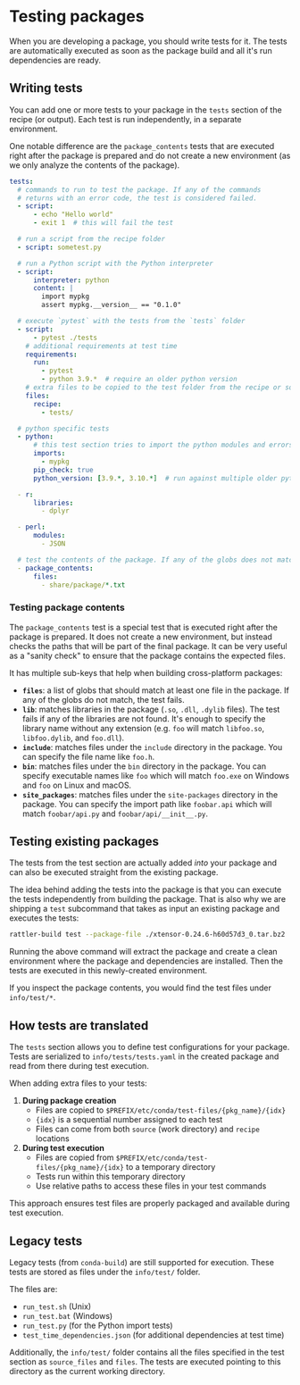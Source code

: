 # Testing packages

When you are developing a package, you should write tests for it. The tests are
automatically executed as soon as the package build and all it's run dependencies
are ready.

## Writing tests

You can add one or more tests to your package in the `tests` section of the recipe (or output).
Each test is run independently, in a separate environment.

One notable difference are the `package_contents` tests that are executed right after the package
is prepared and do not create a new environment (as we only analyze the contents of the package).

```yaml title="recipe.yaml"
tests:
  # commands to run to test the package. If any of the commands
  # returns with an error code, the test is considered failed.
  - script:
      - echo "Hello world"
      - exit 1  # this will fail the test

  # run a script from the recipe folder
  - script: sometest.py

  # run a Python script with the Python interpreter
  - script:
      interpreter: python
      content: |
        import mypkg
        assert mypkg.__version__ == "0.1.0"

  # execute `pytest` with the tests from the `tests` folder
  - script:
      - pytest ./tests
    # additional requirements at test time
    requirements:
      run:
        - pytest
        - python 3.9.*  # require an older python version
    # extra files to be copied to the test folder from the recipe or source directory
    files:
      recipe:
        - tests/

  # python specific tests
  - python:
      # this test section tries to import the python modules and errors if it can't
      imports:
        - mypkg
      pip_check: true
      python_version: [3.9.*, 3.10.*]  # run against multiple older python versions

  - r:
      libraries:
        - dplyr

  - perl:
      modules:
        - JSON

  # test the contents of the package. If any of the globs does not match _any_ file, the test fails.
  - package_contents:
      files:
        - share/package/*.txt
```

### Testing package contents

The `package_contents` test is a special test that is executed right after the
package is prepared. It does not create a new environment, but instead checks the paths that will be part of the final package.
It can be very useful as a "sanity check" to ensure that the package contains the expected files.

It has multiple sub-keys that help when building cross-platform packages:

- **`files`**: a list of globs that should match at least one file in the package. If any of the globs do not match, the test fails.
- **`lib`**: matches libraries in the package (`.so`, `.dll`, `.dylib` files). The test fails if any of the libraries are not found. It's enough to specify the library name without any extension (e.g. `foo` will match `libfoo.so`, `libfoo.dylib`, and `foo.dll`).
- **`include`**: matches files under the `include` directory in the package. You can specify the file name like `foo.h`.
- **`bin`**: matches files under the `bin` directory in the package. You can specify executable names like `foo` which will match `foo.exe` on Windows and `foo` on Linux and macOS.
- **`site_packages`**: matches files under the `site-packages` directory in the package. You can specify the import path like `foobar.api` which will match `foobar/api.py` and `foobar/api/__init__.py`.

## Testing existing packages

The tests from the test section are actually added _into_ your package and
can also be executed straight from the existing package.

The idea behind adding the tests into the package is that you can execute the
tests independently from building the package. That is also why we are shipping
a `test` subcommand that takes as input an existing package and executes the
tests:

```bash
rattler-build test --package-file ./xtensor-0.24.6-h60d57d3_0.tar.bz2
```

Running the above command will extract the package and create a clean
environment where the package and dependencies are installed. Then the tests are
executed in this newly-created environment.

If you inspect the package contents, you would find the test files under
`info/test/*`.

## How tests are translated

The `tests` section allows you to define test configurations for your package.
Tests are serialized to `info/tests/tests.yaml` in the created package and read from there during test execution.

When adding extra files to your tests:

1. **During package creation**
     - Files are copied to `$PREFIX/etc/conda/test-files/{pkg_name}/{idx}`
     - `{idx}` is a sequential number assigned to each test
     - Files can come from both `source` (work directory) and `recipe` locations
2. **During test execution**
     - Files are copied from `$PREFIX/etc/conda/test-files/{pkg_name}/{idx}` to a temporary directory
     - Tests run within this temporary directory
     - Use relative paths to access these files in your test commands

This approach ensures test files are properly packaged and available during test execution.

## Legacy tests

Legacy tests (from `conda-build`) are still supported for execution. These tests
are stored as files under the `info/test/` folder.

The files are:

- `run_test.sh` (Unix)
- `run_test.bat` (Windows)
- `run_test.py` (for the Python import tests)
- `test_time_dependencies.json` (for additional dependencies at test time)

Additionally, the `info/test/` folder contains all the files specified in the test
section as `source_files` and `files`. The tests are executed pointing to this
directory as the current working directory.

